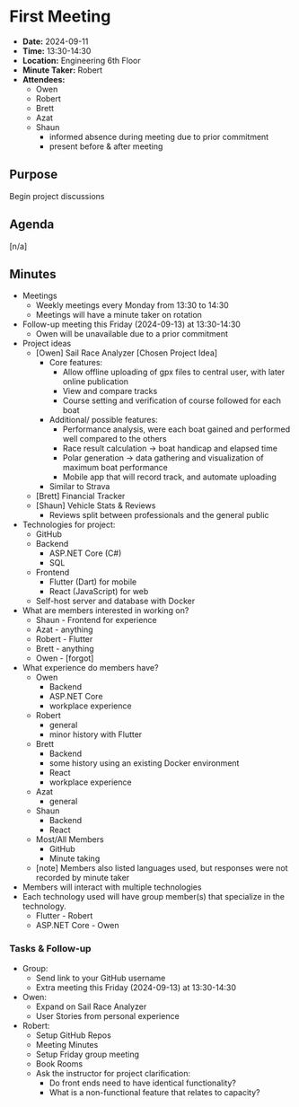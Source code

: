 # First Meeting
- **Date:** 2024-09-11
- **Time:** 13:30-14:30
- **Location:** Engineering 6th Floor
- **Minute Taker:** Robert
- **Attendees:**
  - Owen
  - Robert
  - Brett
  - Azat
  - Shaun
    - informed absence during meeting due to prior commitment
    - present before & after meeting

## Purpose
Begin project discussions

## Agenda 
[n/a]

## Minutes
- Meetings
  - Weekly meetings every Monday from 13:30 to 14:30
  - Meetings will have a minute taker on rotation
- Follow-up meeting this Friday (2024-09-13) at 13:30-14:30
  - Owen will be unavailable due to a prior commitment
- Project ideas
  - [Owen] Sail Race Analyzer [Chosen Project Idea]
    - Core features:
      - Allow offline uploading of gpx files to central user, with later online publication
      - View and compare tracks
      - Course setting and verification of course followed for each boat
    - Additional/ possible features:
      - Performance analysis, were each boat gained and performed well compared to the others
      - Race result calculation -> boat handicap and elapsed time 
      - Polar generation -> data gathering and visualization of maximum boat performance 
      - Mobile app that will record track, and automate uploading
    - Similar to Strava
  - [Brett] Financial Tracker
  - [Shaun] Vehicle Stats & Reviews
    - Reviews split between professionals and the general public
- Technologies for project:
  - GitHub
  - Backend
    - ASP.NET Core (C#)
    - SQL
  - Frontend
    - Flutter (Dart) for mobile
    - React (JavaScript) for web
  - Self-host server and database with Docker
- What are members interested in working on?
  - Shaun - Frontend for experience
  - Azat - anything
  - Robert - Flutter
  - Brett - anything
  - Owen - [forgot]
- What experience do members have?
  - Owen
    - Backend
    - ASP.NET Core
    - workplace experience
  - Robert
    - general
    - minor history with Flutter
  - Brett
    - Backend
    - some history using an existing Docker environment
    - React
    - workplace experience
  - Azat
    - general
  - Shaun
    - Backend
    - React
  - Most/All Members
    - GitHub
    - Minute taking
  - [note] Members also listed languages used, but responses were not recorded by minute taker
- Members will interact with multiple technologies
- Each technology used will have group member(s) that specialize in the technology.
  - Flutter - Robert
  - ASP.NET Core - Owen

### Tasks & Follow-up
- Group:
  - Send link to your GitHub username
  - Extra meeting this Friday (2024-09-13) at 13:30-14:30
- Owen:
  - Expand on Sail Race Analyzer
  - User Stories from personal experience 
- Robert:
  - Setup GitHub Repos
  - Meeting Minutes
  - Setup Friday group meeting
  - Book Rooms
  - Ask the instructor for project clarification:
    - Do front ends need to have identical functionality?
    - What is a non-functional feature that relates to capacity?
